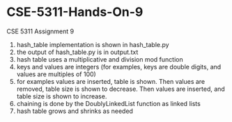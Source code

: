# CSE-5311-Hands-On-9
CSE 5311 Assignment 9

1. hash_table implementation is shown in hash_table.py
2. the output of hash_table.py is in output.txt
3. hash table uses a multiplicative and division mod function
4. keys and values are integers (for examples, keys are double digits, and values are multiples of 100)
5. for examples values are inserted, table is shown. Then values are removed, table size is shown to decrease. Then values are inserted, and table size is shown to increase.
6. chaining is done by the DoublyLinkedList function as linked lists
7. hash table grows and shrinks as needed 
